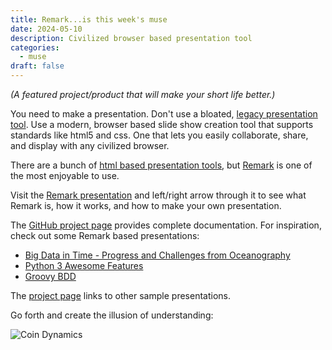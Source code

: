 ```yaml
---
title: Remark...is this week's muse
date: 2024-05-10
description: Civilized browser based presentation tool
categories:
  - muse
draft: false
---
```


_(A featured project/product that will make your short life better.)_

You need to make a presentation. Don't use a bloated, [legacy presentation
tool](https://products.office.com/en-us/powerpoint). Use a modern, browser based slide show creation tool that supports
standards like html5 and css. One that lets you easily collaborate, share, and display with any civilized browser.

There are a bunch of [html based presentation tools](https://gist.github.com/vasilisvg/1611562), but
[Remark](https://github.com/gnab/remark) is one of the most enjoyable to use.

Visit the [Remark presentation](http://gnab.github.io/remark/#1) and left/right arrow through it to see what Remark is,
how it works, and how to make your own presentation.

The [GitHub project page](https://github.com/gnab/remark) provides complete documentation. For inspiration, check out
some Remark based presentations:

- [Big Data in Time - Progress and Challenges from Oceanography](http://www.jmlilly.net/talks/bigdata16.html#1)
- [Python 3 Awesome Features](https://www.asmeurer.com/python3-presentation/slides.html#1)
- [Groovy BDD](https://judoole.github.io/GroovyBDD/#1)

The [project page](https://github.com/gnab/remark) links to other sample presentations.

Go forth and create the illusion of understanding:

![Coin Dynamics](http://i.dailymail.co.uk/i/pix/2010/04/28/article-0-09562375000005DC-283_964x699.jpg)

